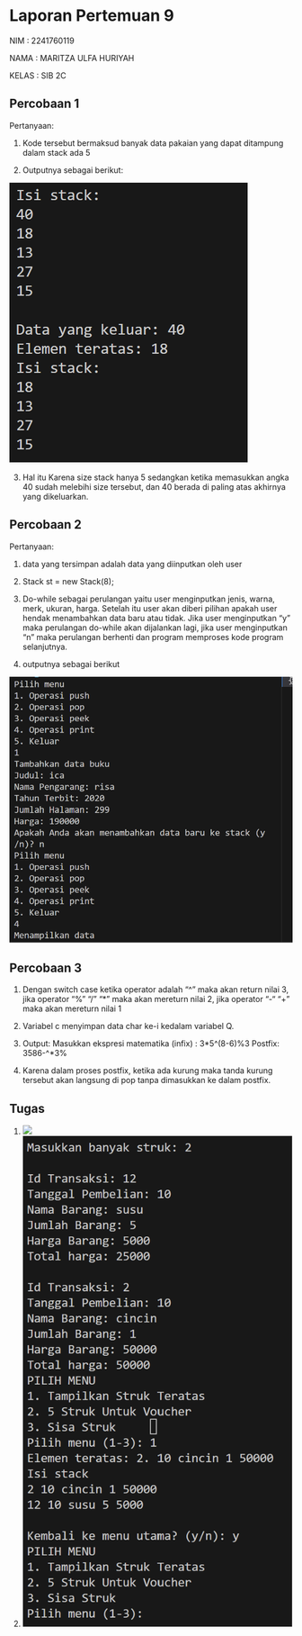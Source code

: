 # Laporan Pertemuan 9
NIM : 2241760119

NAMA : MARITZA ULFA HURIYAH

KELAS : SIB 2C

## Percobaan 1
Pertanyaan:
1. Kode tersebut bermaksud banyak data pakaian yang dapat ditampung dalam stack ada 5

2. Outputnya sebagai berikut:
<img src = "Tugas 1.2.png">

3. Hal itu Karena size stack hanya 5 sedangkan ketika memasukkan angka 40 sudah melebihi size tersebut, dan 40 berada di paling atas akhirnya yang dikeluarkan.

## Percobaan 2
Pertanyaan:

1. data yang tersimpan adalah data yang diinputkan oleh user

2. Stack st = new Stack(8);

3. Do-while sebagai perulangan yaitu user menginputkan jenis, warna, merk, ukuran, harga. Setelah itu user akan diberi pilihan apakah user hendak menambahkan data baru atau tidak. Jika user menginputkan “y” maka perulangan do-while akan dijalankan lagi, jika user menginputkan “n” maka perulangan berhenti dan program memproses kode program
selanjutnya.

4. outputnya sebagai berikut
<img src = "Tugas4.png">


## Percobaan 3
1. Dengan switch case ketika operator adalah “^” maka akan return nilai 3, jika operator “%” “/” “*” maka akan mereturn nilai 2, jika operator “-“ “+” maka akan mereturn nilai 1

2. Variabel c menyimpan data char ke-i kedalam variabel Q. 

3. Output:
Masukkan ekspresi matematika (infix) : 
3*5^(8-6)%3 
Postfix: 3586-^*3%

4.  Karena dalam proses postfix, ketika ada kurung maka tanda kurung tersebut akan langsung di pop tanpa dimasukkan ke dalam postfix.

## Tugas
1. <img src = "Tugas1.png">

2. <img src = "Tugas2.png">
